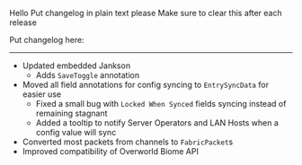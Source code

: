 Hello
Put changelog in plain text please
Make sure to clear this after each release

Put changelog here:

-----------------
- Updated embedded Jankson
  - Adds `SaveToggle` annotation
- Moved all field annotations for config syncing to `EntrySyncData` for easier use
  - Fixed a small bug with `Locked When Synced` fields syncing instead of remaining stagnant
  - Added a tooltip to notify Server Operators and LAN Hosts when a config value will sync
- Converted most packets from channels to `FabricPacket`s
- Improved compatibility of Overworld Biome API
